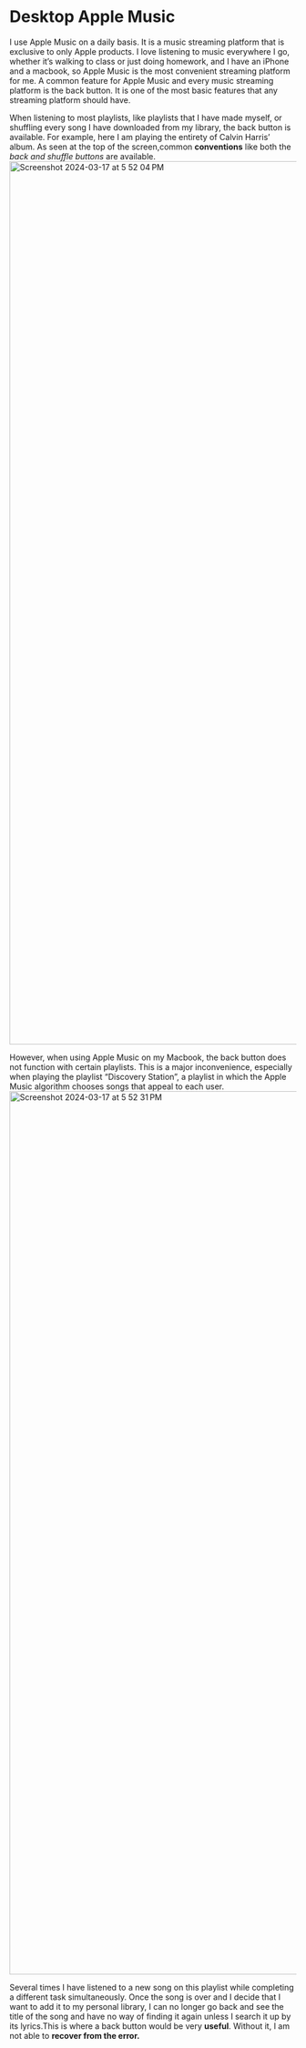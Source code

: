 # Desktop Apple Music

I use Apple Music on a daily basis. It is a music streaming platform that is exclusive to only Apple products. I love listening to music everywhere I go, whether it’s walking to class or just doing homework, and I have an iPhone and a macbook, so Apple Music is the most convenient streaming platform for me. A common feature for Apple Music and every music streaming platform is the back button. It is one of the most basic features that any streaming platform should have. 

When listening to most playlists, like playlists that I have made myself, or shuffling every song I have downloaded from my library, the back button is available. For example, here I am playing the entirety of Calvin Harris’ album. As seen at the top of the screen,common **conventions** like both the _back and shuffle buttons_ are available. <img width="1552" alt="Screenshot 2024-03-17 at 5 52 04 PM" src="https://github.com/ChicoState/ux-personal-portfolio-AllanConstanza/assets/75638009/81204701-d226-4ef1-b60d-9df6c7371ccc">



However, when using Apple Music on my Macbook, the back button does not function with certain playlists. This is a major inconvenience, especially when playing the playlist “Discovery Station”, a playlist in which the Apple Music algorithm chooses songs that appeal to each user.
<img width="1552" alt="Screenshot 2024-03-17 at 5 52 31 PM" src="https://github.com/ChicoState/ux-personal-portfolio-AllanConstanza/assets/75638009/a18942ba-6a83-4017-8c86-1a4d07b0db8d">




Several times I have listened to a new song on this playlist while completing a different task simultaneously. Once the song is over and I decide that I want to add it to my personal library, I can no longer go back and see the title of the song and have no way of finding it again unless I search it up by its lyrics.This is where a back button would be very **useful**. Without it, I am not able to **recover from the error.**


